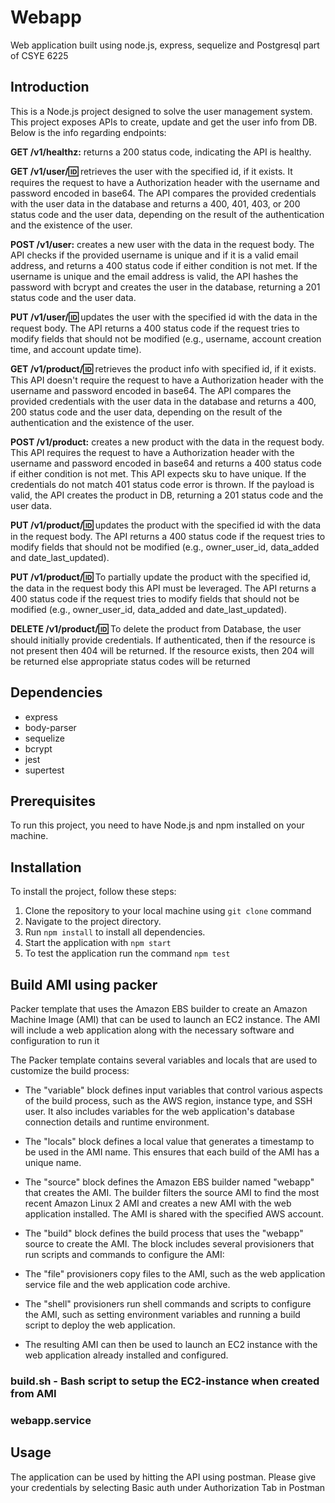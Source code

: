 # Webapp
Web application built using node.js, express, sequelize and Postgresql part of CSYE 6225  

## Introduction
This is a Node.js project designed to solve the user management system. This project exposes APIs to create, update and get the user info from DB. Below is the info regarding endpoints:

**GET /v1/healthz:** returns a 200 status code, indicating the API is healthy.

**GET /v1/user/:id:** retrieves the user with the specified id, if it exists. It requires the request to have a Authorization header with the username and password encoded in base64. The API compares the provided credentials with the user data in the database and returns a 400, 401, 403, or 200 status code and the user data, depending on the result of the authentication and the existence of the user.

**POST /v1/user:** creates a new user with the data in the request body. The API checks if the provided username is unique and if it is a valid email address, and returns a 400 status code if either condition is not met. If the username is unique and the email address is valid, the API hashes the password with bcrypt and creates the user in the database, returning a 201 status code and the user data.

**PUT /v1/user/:id:** updates the user with the specified id with the data in the request body. The API returns a 400 status code if the request tries to modify fields that should not be modified (e.g., username, account creation time, and account update time).


**GET /v1/product/:id:** retrieves the product info with specified id, if it exists. This API doesn't require the request to have a Authorization header with the username and password encoded in base64. The API compares the provided credentials with the user data in the database and returns a 400, 200 status code and the user data, depending on the result of the authentication and the existence of the user.

**POST /v1/product:** creates a new product with the data in the request body. This API requires the request to have a Authorization header with the username and password encoded in base64 and returns a 400 status code if either condition is not met. This API expects sku to have unique. If the credentials do not match 401 status code error is thrown. If the payload is valid, the API creates the product in DB, returning a 201 status code and the user data.

**PUT /v1/product/:id:** updates the product with the specified id with the data in the request body. The API returns a 400 status code if the request tries to modify fields that should not be modified (e.g., owner_user_id, data_added and date_last_updated).

**PUT /v1/product/:id:** To partially update the product with the specified id, the data in the request body this API must be leveraged. The API returns a 400 status code if the request tries to modify fields that should not be modified (e.g., owner_user_id, data_added and date_last_updated).

**DELETE /v1/product/:id:** To delete the product from Database, the user should initially provide credentials. If authenticated, then if the resource is not present then 404 will be returned. If the resource exists, then 204 will be returned else appropriate status codes will be returned 


## Dependencies

- express
- body-parser
- sequelize
- bcrypt
- jest
- supertest

## Prerequisites
To run this project, you need to have Node.js and npm installed on your machine.

## Installation
To install the project, follow these steps:

1. Clone the repository to your local machine using ```git clone``` command
2. Navigate to the project directory.
3. Run ```npm install``` to install all dependencies.
4. Start the application with ```npm start```
5. To test the application run the command ```npm test``` 

## Build AMI using packer
Packer template that uses the Amazon EBS builder to create an Amazon Machine Image (AMI) that can be used to launch an EC2 instance. The AMI will include a web application along with the necessary software and configuration to run it 

The Packer template contains several variables and locals that are used to customize the build process:

- The "variable" block defines input variables that control various aspects of the build process, such as the AWS region, instance type, and SSH user. It also includes variables for the web application's database connection details and runtime environment.

- The "locals" block defines a local value that generates a timestamp to be used in the AMI name. This ensures that each build of the AMI has a unique name.

- The "source" block defines the Amazon EBS builder named "webapp" that creates the AMI. The builder filters the source AMI to find the most recent Amazon Linux 2 AMI and creates a new AMI with the web application installed. The AMI is shared with the specified AWS account.

- The "build" block defines the build process that uses the "webapp" source to create the AMI. The block includes several provisioners that run scripts and commands to configure the AMI:

- The "file" provisioners copy files to the AMI, such as the web application service file and the web application code archive.

- The "shell" provisioners run shell commands and scripts to configure the AMI, such as setting environment variables and running a build script to deploy the web application.

- The resulting AMI can then be used to launch an EC2 instance with the web application already installed and configured.


### build.sh - Bash script to setup the EC2-instance when created from AMI

### webapp.service 

## Usage
The application can be used by hitting the API using postman. Please give your credentials by selecting Basic auth under Authorization Tab in Postman

